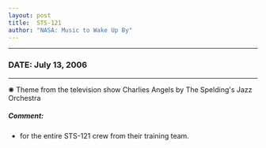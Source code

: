 ```yaml
---
layout: post
title:  STS-121
author: "NASA: Music to Wake Up By"
---
```


----
### DATE: July 13, 2006
----
✺ Theme from the television show Charlies Angels by The Spelding's Jazz Orchestra

##### Comment:
* for the entire STS-121 crew from their training team.
